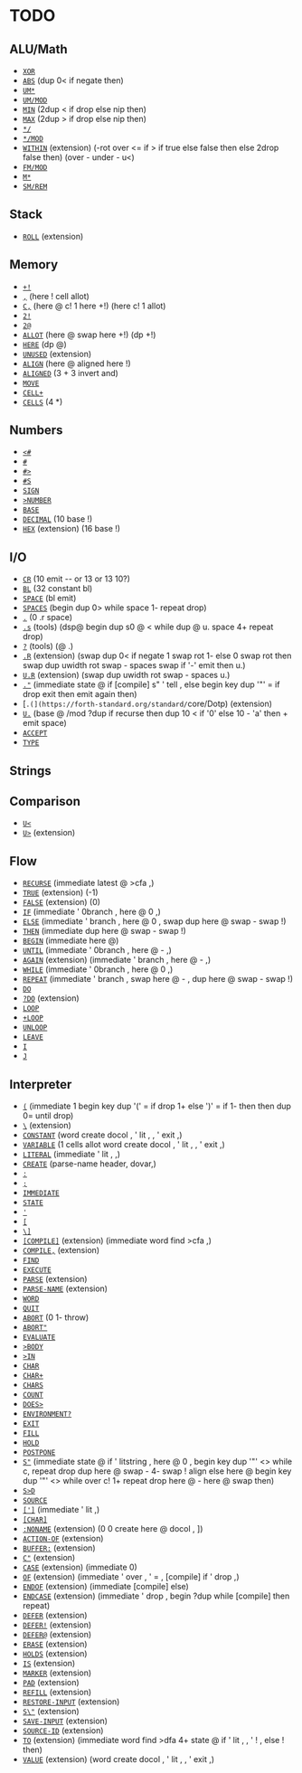 # TODO

## ALU/Math
- [`XOR`](https://forth-standard.org/standard/core/XOR)
- [`ABS`](https://forth-standard.org/standard/core/ABS) (dup 0< if negate then)
- [`UM*`](https://forth-standard.org/standard/core/UMTimes)
- [`UM/MOD`](https://forth-standard.org/standard/core/UMDivMOD)
- [`MIN`](https://forth-standard.org/standard/core/MIN) (2dup < if drop else nip then)
- [`MAX`](https://forth-standard.org/standard/core/MAX) (2dup > if drop else nip then)
- [`*/`](https://forth-standard.org/standard/core/TimesDiv)
- [`*/MOD`](https://forth-standard.org/standard/core/TimesDivMOD)
- [`WITHIN`](https://forth-standard.org/standard/core/WITHIN) (extension) (-rot over <= if > if true else false then else 2drop false then) (over - under - u<)
- [`FM/MOD`](https://forth-standard.org/standard/core/FMDivMOD)
- [`M*`](https://forth-standard.org/standard/core/MTimes)
- [`SM/REM`](https://forth-standard.org/standard/core/SMDivREM)

## Stack
- [`ROLL`](https://forth-standard.org/standard/core/ROLL) (extension)

## Memory
- [`+!`](https://forth-standard.org/standard/core/PlusStore)
- [`,`](https://forth-standard.org/standard/core/Comma) (here ! cell allot)
- [`C,`](https://forth-standard.org/standard/core/CComma) (here @ c! 1 here +!) (here c! 1 allot)
- [`2!`](https://forth-standard.org/standard/core/TwoStore)
- [`2@`](https://forth-standard.org/standard/core/TwoFetch)
- [`ALLOT`](https://forth-standard.org/standard/core/ALLOT) (here @ swap here +!) (dp +!)
- [`HERE`](https://forth-standard.org/standard/core/HERE) (dp @)
- [`UNUSED`](https://forth-standard.org/standard/core/UNUSED) (extension)
- [`ALIGN`](https://forth-standard.org/standard/core/ALIGN) (here @ aligned here !)
- [`ALIGNED`](https://forth-standard.org/standard/core/ALIGNED) (3 + 3 invert and)
- [`MOVE`](https://forth-standard.org/standard/core/MOVE)
- [`CELL+`](https://forth-standard.org/standard/core/CELLPlus)
- [`CELLS`](https://forth-standard.org/standard/core/CELLS) (4 *)

## Numbers
- [`<#`](https://forth-standard.org/standard/core/num-start)
- [`#`](https://forth-standard.org/standard/core/num)
- [`#>`](https://forth-standard.org/standard/core/num-end)
- [`#S`](https://forth-standard.org/standard/core/numS)
- [`SIGN`](https://forth-standard.org/standard/core/SIGN)
- [`>NUMBER`](https://forth-standard.org/standard/core/toNUMBER)
- [`BASE`](https://forth-standard.org/standard/core/BASE)
- [`DECIMAL`](https://forth-standard.org/standard/core/DECIMAL) (10 base !)
- [`HEX`](https://forth-standard.org/standard/core/HEX) (extension) (16 base !)

## I/O
- [`CR`](https://forth-standard.org/standard/core/CR) (10 emit -- or 13 or 13 10?)
- [`BL`](https://forth-standard.org/standard/core/BL) (32 constant bl)
- [`SPACE`](https://forth-standard.org/standard/core/SPACE) (bl emit)
- [`SPACES`](https://forth-standard.org/standard/core/SPACES) (begin dup 0> while space 1- repeat drop)
- [`.`](https://forth-standard.org/standard/core/d) (0 .r space)
- [`.s`](https://forth-standard.org/standard/tools/DotS) (tools) (dsp@ begin dup s0 @ < while dup @ u. space 4+ repeat drop)
- [`?`](https://forth-standard.org/standard/tools/q) (tools) (@ .)
- [`.R`](https://forth-standard.org/standard/core/DotR) (extension) (swap dup 0< if negate 1 swap rot 1- else 0 swap rot then swap dup uwidth rot swap - spaces swap if '-' emit then u.)
- [`U.R`](https://forth-standard.org/standard/core/UDotR) (extension) (swap dup uwidth rot swap - spaces u.)
- [`."`](https://forth-standard.org/standard/core/Dotq) (immediate state @ if [compile] s" ' tell , else begin key dup '"' = if drop exit then emit again then)
- [`.(](https://forth-standard.org/standard/`core/Dotp) (extension)
- [`U.`](https://forth-standard.org/standard/core/Ud) (base @ /mod ?dup if recurse then dup 10 < if '0' else 10 - 'a' then + emit space)
- [`ACCEPT`](https://forth-standard.org/standard/core/ACCEPT)
- [`TYPE`](https://forth-standard.org/standard/core/TYPE)

## Strings

## Comparison
- [`U<`](https://forth-standard.org/standard/core/Uless)
- [`U>`](https://forth-standard.org/standard/core/Umore) (extension)

## Flow
- [`RECURSE`](https://forth-standard.org/standard/core/RECURSE) (immediate latest @ >cfa ,)
- [`TRUE`](https://forth-standard.org/standard/core/TRUE) (extension) (-1)
- [`FALSE`](https://forth-standard.org/standard/core/FALSE) (extension) (0)
- [`IF`](https://forth-standard.org/standard/core/IF) (immediate ' 0branch , here @ 0 ,)
- [`ELSE`](https://forth-standard.org/standard/core/ELSE) (immediate ' branch , here @ 0 , swap dup here @ swap - swap !)
- [`THEN`](https://forth-standard.org/standard/core/THEN) (immediate dup here @ swap - swap !)
- [`BEGIN`](https://forth-standard.org/standard/core/BEGIN) (immediate here @)
- [`UNTIL`](https://forth-standard.org/standard/core/UNTIL) (immediate ' 0branch , here @ - ,)
- [`AGAIN`](https://forth-standard.org/standard/core/AGAIN) (extension) (immediate ' branch , here @ - ,)
- [`WHILE`](https://forth-standard.org/standard/core/WHILE) (immediate ' 0branch , here @ 0 ,)
- [`REPEAT`](https://forth-standard.org/standard/core/REPEAT) (immediate ' branch , swap here @ - , dup here @ swap - swap !)
- [`DO`](https://forth-standard.org/standard/core/DO)
- [`?DO`](https://forth-standard.org/standard/core/qDO) (extension)
- [`LOOP`](https://forth-standard.org/standard/core/LOOP)
- [`+LOOP`](https://forth-standard.org/standard/core/PlusLOOP)
- [`UNLOOP`](https://forth-standard.org/standard/core/UNLOOP)
- [`LEAVE`](https://forth-standard.org/standard/core/LEAVE)
- [`I`](https://forth-standard.org/standard/core/I)
- [`J`](https://forth-standard.org/standard/core/J)

## Interpreter

- [`(`](https://forth-standard.org/standard/core/p) (immediate 1 begin key dup '(' = if drop 1+ else ')' = if 1- then then dup 0= until drop)
- [`\`](https://forth-standard.org/standard/core/bs) (extension)
- [`CONSTANT`](https://forth-standard.org/standard/core/CONSTANT) (word create docol , ' lit , , ' exit ,)
- [`VARIABLE`](https://forth-standard.org/standard/core/VARIABLE) (1 cells allot word create docol , ' lit , , ' exit ,)
- [`LITERAL`](https://forth-standard.org/standard/core/LITERAL) (immediate ' lit , ,)
- [`CREATE`](https://forth-standard.org/standard/core/CREATE) (parse-name header, dovar,)
- [`:`](https://forth-standard.org/standard/core/Colon)
- [`;`](https://forth-standard.org/standard/core/Semi)
- [`IMMEDIATE`](https://forth-standard.org/standard/core/IMMEDIATE)
- [`STATE`](https://forth-standard.org/standard/core/STATE)
- [`'`](https://forth-standard.org/standard/core/Tick)
- [`[`](https://forth-standard.org/standard/core/Bracket)
- [`\]`](https://forth-standard.org/standard/core/right-bracket)
- [`[COMPILE]`](https://forth-standard.org/standard/core/BracketCOMPILE) (extension) (immediate word find >cfa ,)
- [`COMPILE,`](https://forth-standard.org/standard/core/COMPILEComma) (extension)
- [`FIND`](https://forth-standard.org/standard/core/FIND)
- [`EXECUTE`](https://forth-standard.org/standard/core/EXECUTE)
- [`PARSE`](https://forth-standard.org/standard/core/PARSE) (extension)
- [`PARSE-NAME`](https://forth-standard.org/standard/core/PARSE-NAME) (extension)
- [`WORD`](https://forth-standard.org/standard/core/WORD)
- [`QUIT`](https://forth-standard.org/standard/core/QUIT)
- [`ABORT`](https://forth-standard.org/standard/core/ABORT) (0 1- throw)
- [`ABORT"`](https://forth-standard.org/standard/core/ABORTq)
- [`EVALUATE`](https://forth-standard.org/standard/core/EVALUATE)
- [`>BODY`](https://forth-standard.org/standard/core/toBODY)
- [`>IN`](https://forth-standard.org/standard/core/toIN)
- [`CHAR`](https://forth-standard.org/standard/core/CHAR)
- [`CHAR+`](https://forth-standard.org/standard/core/CHARPlus)
- [`CHARS`](https://forth-standard.org/standard/core/CHARS)
- [`COUNT`](https://forth-standard.org/standard/core/COUNT)
- [`DOES>`](https://forth-standard.org/standard/core/DOES)
- [`ENVIRONMENT?`](https://forth-standard.org/standard/core/ENVIRONMENTq)
- [`EXIT`](https://forth-standard.org/standard/core/EXIT)
- [`FILL`](https://forth-standard.org/standard/core/FILL)
- [`HOLD`](https://forth-standard.org/standard/core/HOLD)
- [`POSTPONE`](https://forth-standard.org/standard/core/POSTPONE)
- [`S"`](https://forth-standard.org/standard/core/Sq) (immediate state @ if ' litstring , here @ 0 , begin key dup '"' <> while c, repeat drop dup here @ swap - 4- swap ! align else here @ begin key dup '"' <> while over c! 1+ repeat drop here @ - here @ swap then)
- [`S>D`](https://forth-standard.org/standard/core/StoD)
- [`SOURCE`](https://forth-standard.org/standard/core/SOURCE)
- [`[']`](https://forth-standard.org/standard/core/BracketTick) (immediate ' lit ,)
- [`[CHAR]`](https://forth-standard.org/standard/core/BracketCHAR)
- [`:NONAME`](https://forth-standard.org/standard/core/ColonNONAME) (extension) (0 0 create here @ docol , ])
- [`ACTION-OF`](https://forth-standard.org/standard/core/ACTION-OF) (extension)
- [`BUFFER:`](https://forth-standard.org/standard/core/BUFFERColon) (extension)
- [`C"`](https://forth-standard.org/standard/core/Cq) (extension)
- [`CASE`](https://forth-standard.org/standard/core/CASE) (extension) (immediate 0)
- [`OF`](https://forth-standard.org/standard/core/OF) (extension) (immediate ' over , ' = , [compile] if ' drop ,)
- [`ENDOF`](https://forth-standard.org/standard/core/ENDOF) (extension) (immediate [compile] else)
- [`ENDCASE`](https://forth-standard.org/standard/core/ENDCASE) (extension) (immediate ' drop , begin ?dup while [compile] then repeat)
- [`DEFER`](https://forth-standard.org/standard/core/DEFER) (extension)
- [`DEFER!`](https://forth-standard.org/standard/core/DEFERStore) (extension)
- [`DEFER@`](https://forth-standard.org/standard/core/DEFERFetch) (extension)
- [`ERASE`](https://forth-standard.org/standard/core/ERASE) (extension)
- [`HOLDS`](https://forth-standard.org/standard/core/HOLDS) (extension)
- [`IS`](https://forth-standard.org/standard/core/IS) (extension)
- [`MARKER`](https://forth-standard.org/standard/core/MARKER) (extension)
- [`PAD`](https://forth-standard.org/standard/core/PAD) (extension)
- [`REFILL`](https://forth-standard.org/standard/core/REFILL) (extension)
- [`RESTORE-INPUT`](https://forth-standard.org/standard/core/RESTORE-INPUT) (extension)
- [`S\"`](https://forth-standard.org/standard/core/Seq) (extension)
- [`SAVE-INPUT`](https://forth-standard.org/standard/core/SAVE-INPUT) (extension)
- [`SOURCE-ID`](https://forth-standard.org/standard/core/SOURCE-ID) (extension)
- [`TO`](https://forth-standard.org/standard/core/TO) (extension) (immediate word find >dfa 4+ state @ if ' lit , , ' ! , else ! then)
- [`VALUE`](https://forth-standard.org/standard/core/VALUE) (extension) (word create docol , ' lit , , ' exit ,)